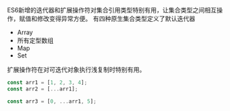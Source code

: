 ES6新增的迭代器和扩展操作符对集合引用类型特别有用，让集合类型之间相互操作，赋值和修改变得异常方便。
有四种原生集合类型定义了默认迭代器
* Array
* 所有定型数组
* Map
* Set

扩展操作符在对可迭代对象执行浅复制时特别有用。
```javascript
const arr1 = [1, 2, 3, 4];
const arr2 = [...arr1];

const arr3 = [0, ...arr1, 5];
```